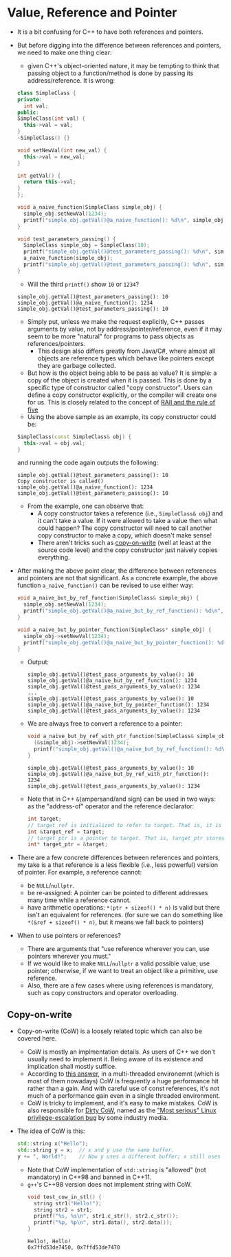 # Value, Reference and Pointer

- It is a bit confusing for C++ to have both references and pointers.

- But before digging into the difference between references and pointers, we
  need to make one thing clear:

  - given C++'s object-oriented nature, it may be tempting to think that
    passing object to a function/method is done by passing its
    address/reference. It is wrong:

  ```C++
  class SimpleClass {
  private:
    int val;
  public:
  SimpleClass(int val) {
    this->val = val;
  }
  ~SimpleClass() {}

  void setNewVal(int new_val) {
    this->val = new_val;
  }

  int getVal() {
    return this->val;
  }
  };

  void a_naive_function(SimpleClass simple_obj) {
    simple_obj.setNewVal(1234);
    printf("simple_obj.getVal()@a_naive_function(): %d\n", simple_obj.getVal());
  }

  void test_parameters_passing() {
    SimpleClass simple_obj = SimpleClass(10);
    printf("simple_obj.getVal()@test_parameters_passing(): %d\n", simple_obj.getVal());
    a_naive_function(simple_obj);
    printf("simple_obj.getVal()@test_parameters_passing(): %d\n", simple_obj.getVal());
  }
  ```

  - Will the third `printf()` show `10` or `1234`?

  ```
  simple_obj.getVal()@test_parameters_passing(): 10
  simple_obj.getVal()@a_naive_function(): 1234
  simple_obj.getVal()@test_parameters_passing(): 10
  ```

  - Simply put, unless we make the request explicitly, C++ passes arguments
    by value, not by
    address/pointer/reference, even if it may seem to be more "natural" for
    programs to pass objects as references/pointers.
    - This design also differs greatly from Java/C#, where almost all objects
      are reference types which behave like pointers except they are garbage
      collected.
  - But how is the object being able to be pass as value? It is simple: a
    copy of the object is created when it is passed. This is done by a
    specific type of constructor called "copy constructor". Users can define
    a copy constructor explicitly, or the compiler will create one for us. This is closely related to the concept of [RAII and the rule of five](../1_raii-and-the-rule-of-five/)
  - Using the above sample as an example, its copy constructor could be:

  ```C++
  SimpleClass(const SimpleClass& obj) {
    this->val = obj.val;
  }
  ```

  and running the code again outputs the following:

  ```
  simple_obj.getVal()@test_parameters_passing(): 10
  Copy constructor is called()
  simple_obj.getVal()@a_naive_function(): 1234
  simple_obj.getVal()@test_parameters_passing(): 10
  ```

  - From the example, one can observe that:
    - A copy constructor takes a reference (i.e., `SimpleClass& obj`) and
      it can't take a value. If it were allowed to take a value then what
      could happen? The copy constructor will need to call another copy
      constructor to make a copy, which doesn't make sense!
    - There aren't tricks such as [copy-on-write](#copy-on-write) (well at
      least at the source code level) and the copy constructor just naively
      copies everything.

- After making the above point clear, the difference between references
  and pointers are not that significant. As a concrete example, the above function `a_naive_function()` can be revised to use either way:

  ```C++
  void a_naive_but_by_ref_function(SimpleClass& simple_obj) {
    simple_obj.setNewVal(1234);
    printf("simple_obj.getVal()@a_naive_but_by_ref_function(): %d\n", simple_obj.getVal());
  }

  void a_naive_but_by_pointer_function(SimpleClass* simple_obj) {
    simple_obj->setNewVal(1234);
    printf("simple_obj.getVal()@a_naive_but_by_pointer_function(): %d\n", simple_obj->getVal());
  }
  ```

  - Output:
    ```
    simple_obj.getVal()@test_pass_arguments_by_value(): 10
    simple_obj.getVal()@a_naive_but_by_ref_function(): 1234
    simple_obj.getVal()@test_pass_arguments_by_value(): 1234
    ...
    simple_obj.getVal()@test_pass_arguments_by_value(): 10
    simple_obj.getVal()@a_naive_but_by_pointer_function(): 1234
    simple_obj.getVal()@test_pass_arguments_by_value(): 1234
    ```
  - We are always free to convert a reference to a pointer:
    ```C++
    void a_naive_but_by_ref_with_ptr_function(SimpleClass& simple_obj) {
      (&simple_obj)->setNewVal(1234);
      printf("simple_obj.getVal()@a_naive_but_by_ref_function(): %d\n", (&simple_obj)->getVal());
    }
    ```
    ```
    simple_obj.getVal()@test_pass_arguments_by_value(): 10
    simple_obj.getVal()@a_naive_but_by_ref_with_ptr_function(): 1234
    simple_obj.getVal()@test_pass_arguments_by_value(): 1234
    ```
  - Note that in C++ `&`(ampersand/and sign) can be used in two ways: as
    the "address-of" operator and the reference declarator:
    ```C++
    int target;
    // target_ref is initialized to refer to target. That is, it is a reference to target.
    int &target_ref = target;
    // target_ptr is a pointer to target. That is, target_ptr stores the address of target.
    int* target_ptr = &target;
    ```

- There are a few concrete differences between references and pointers, my
  take is a that reference is a less flexible (i.e., less powerful) version
  of pointer. For example, a reference cannot:

  - be `NULL`/`nullptr`.
  - be re-assigned: A pointer can be pointed to different addresses many
    time while a reference cannot.
  - have arithmetic operations: `*(ptr + sizeof() * n)` is valid but there
    isn't an equivalent for references. (for sure we can do something like
    `*(&ref + sizeof() * n)`, but it means we fall back to pointers)

- When to use pointers or references?
  - There are arguments that "use reference wherever you can, use pointers
    wherever you must."
  - If we would like to make `NULL`/`nullptr` a valid possible value, use
    pointer; otherwise, if we want to treat an object like a primitive,
    use reference.
  - Also, there are a few cases where using references is mandatory, such as
    copy constructors and operator overloading.

## Copy-on-write

- Copy-on-write (CoW) is a loosely related topic which can also be covered here.

  - CoW is mostly an implmentation details. As users of C++ we don't usually
    need to implement it. Being aware of its existence and implication shall
    mostly suffice.
  - According to
    [this answer](https://stackoverflow.com/questions/1649028/how-to-implement-copy-on-write), in a
    multi-threaded environemnt (which is most of them nowadays) CoW is
    frequently a huge performance hit rather than a gain. And with careful
    use of const references, it's not much of a performance gain even in a
    single threaded environment.
  - CoW is tricky to implement, and it's easy to make mistakes. CoW is
    also responsible for
    [Dirty CoW](https://en.wikipedia.org/wiki/Dirty_COW), named as the
    ["Most serious" Linux privilege-escalation bug](https://arstechnica.com/information-technology/2016/10/most-serious-linux-privilege-escalation-bug-ever-is-under-active-exploit/)
    by some industry media.

- The idea of CoW is this:
  ```C++
  std::string x("Hello");
  std::string y = x;  // x and y use the same buffer.
  y += ", World!";    // Now y uses a different buffer; x still uses the same old buffer.
  ```
  - Note that CoW implementation of `std::string` is "allowed" (not
    mandatory) in C++98 and banned in C++11.
  - `g++`'s C++98 version does not implement string with CoW.
    ```C++
    void test_cow_in_stl() {
      string str1("Hello!");
      string str2 = str1;
      printf("%s, %s\n", str1.c_str(), str2.c_str());
      printf("%p, %p\n", str1.data(), str2.data());
    }
    ```
    ```
    Hello!, Hello!
    0x7ffd53de7450, 0x7ffd53de7470
    ```
